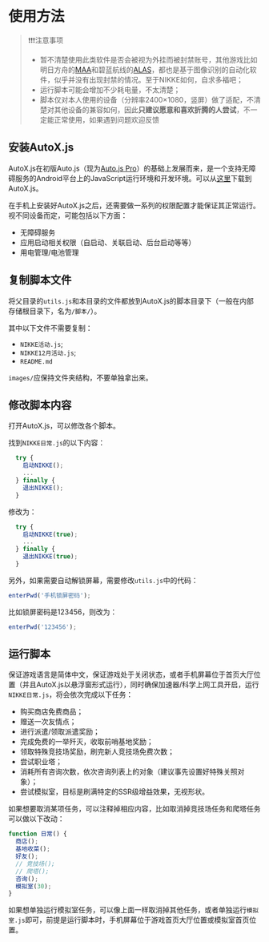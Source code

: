 # 使用方法

> ❗❗❗注意事项
> 
> - 暂不清楚使用此类软件是否会被视为外挂而被封禁账号，其他游戏比如明日方舟的[MAA](https://github.com/MaaAssistantArknights/MaaAssistantArknights)和碧蓝航线的[ALAS](https://github.com/LmeSzinc/AzurLaneAutoScript)，都也是基于图像识别的自动化软件，似乎并没有出现封禁的情况。至于NIKKE如何，自求多福吧；
> - 运行脚本可能会增加不少耗电量，不太清楚；
> - 脚本仅对本人使用的设备（分辨率2400×1080，竖屏）做了适配，不清楚对其他设备的兼容如何，因此**只建议愿意和喜欢折腾的人尝试**，不一定能正常使用，如果遇到问题欢迎反馈

## 安装AutoX.js

AutoX.js在初版Auto.js（现为[Auto.js Pro](https://pro.autojs.org/)）的基础上发展而来，是一个支持无障碍服务的Android平台上的JavaScript运行环境和开发环境。可以从[这里](https://github.com/kkevsekk1/AutoX#autoxjs%E4%B8%8B%E8%BD%BD%E5%9C%B0%E5%9D%80)下载到AutoX.js。

在手机上安装好AutoX.js之后，还需要做一系列的权限配置才能保证其正常运行。视不同设备而定，可能包括以下方面：

- 无障碍服务
- 应用启动相关权限（自启动、关联启动、后台启动等等）
- 用电管理/电池管理

## 复制脚本文件

将父目录的`utils.js`和本目录的文件都放到AutoX.js的脚本目录下（一般在内部存储根目录下，名为`/脚本/`）。

其中以下文件不需要复制：

- `NIKKE活动.js`;
- `NIKKE12月活动.js`;
- `README.md`

`images/`应保持文件夹结构，不要单独拿出来。

## 修改脚本内容

打开AutoX.js，可以修改各个脚本。

找到`NIKKE日常.js`的以下内容：

```javascript
  try {
    启动NIKKE();
    ...
  } finally {
    退出NIKKE();
  }
```

修改为：

```javascript
  try {
    启动NIKKE(true);
    ...
  } finally {
    退出NIKKE(true);
  }
```

另外，如果需要自动解锁屏幕，需要修改`utils.js`中的代码：

```javascript
enterPwd('手机锁屏密码');
```

比如锁屏密码是123456，则改为：

```javascript
enterPwd('123456');
```

## 运行脚本

保证游戏语言是简体中文，保证游戏处于关闭状态，或者手机屏幕位于首页大厅位置（并且AutoX.js以悬浮窗形式运行），同时确保加速器/科学上网工具开启，运行`NIKKE日常.js`，将会依次完成以下任务：

- 购买商店免费商品；
- 赠送一次友情点；
- 进行派遣/领取派遣奖励；
- 完成免费的一举歼灭，收取前哨基地奖励；
- 领取特殊竞技场奖励，刷完新人竞技场免费次数；
- 尝试职业塔；
- 消耗所有咨询次数，依次咨询列表上的对象（建议事先设置好特殊关照对象）；
- 尝试模拟室，目标是刷满特定的SSR级增益效果，无视形状。

如果想要取消某项任务，可以注释掉相应内容，比如取消掉竞技场任务和爬塔任务可以做以下改动：

```javascript
function 日常() {
  商店();
  基地收菜();
  好友();
  // 竞技场();
  // 爬塔();
  咨询();
  模拟室(30);
}
```

如果想单独运行模拟室任务，可以像上面一样取消掉其他任务，或者单独运行`模拟室.js`即可，前提是运行脚本时，手机屏幕位于游戏首页大厅位置或模拟室首页位置。
